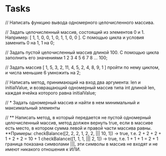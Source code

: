 # Tasks
// Написать функцию вывода одномерного целочисленного массива.


// Задать целочисленный массив, состоящий из элементов 0 и 1. Например: [ 1, 1, 0, 0, 1, 0, 1, 1, 0, 0 ].  С помощью цикла и условия заменить 0 на 1, 1 на 0;

// Задать пустой целочисленный массив длиной 100.  С помощью цикла заполнить его значениями 1 2 3 4 5 6 7 8 … 100;

// Задать массив [ 1, 5, 3, 2, 11, 4, 5, 2, 4, 8, 9, 1 ] пройти по нему циклом, и числа меньшие 6 умножить на 2;

// Написать метод, принимающий на вход два аргумента: len и initialValue,  и возвращающий одномерный массив типа int длиной len, каждая ячейка которого равна initialValue;

// * Задать одномерный массив и найти в нем минимальный и максимальный элементы 

// ** Написать метод, в который передается не пустой одномерный целочисленный массив, метод должен вернуть true, если в массиве есть место, в котором сумма левой и правой части массива равны.
**Примеры:
 checkBalance([2, 2, 2, 1, 2, 2, ||| 10, 1]) → true, т.е. 2 + 2 + 2 + 1 + 2 + 2 = 10 + 1
 checkBalance([1, 1, 1, ||| 2, 1]) → true, т.е. 1 + 1 + 1 = 2 + 1
 граница показана символами |||, эти символы в массив не входят и не имеют никакого отношения к ИЛИ.
